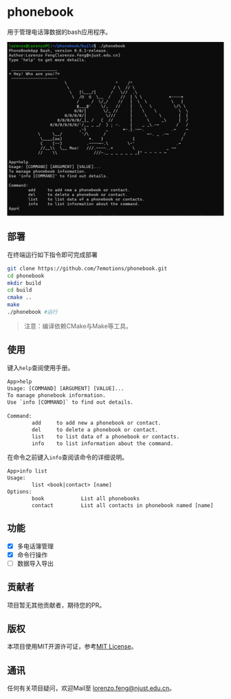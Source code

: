 # phonebook

用于管理电话簿数据的bash应用程序。

![overview](images/overview.png)

## 部署

在终端运行如下指令即可完成部署

``` bash
git clone https://github.com/7emotions/phonebook.git
cd phonebook
mkdir build
cd build
cmake ..
make
./phonebook #运行
```

> 注意：编译依赖CMake与Make等工具。

## 使用

键入`help`查阅使用手册。

```
App>help
Usage: [COMMAND] [ARGUMENT] [VALUE]...
To manage phonebook information.
Use `info [COMMAND]` to find out details.

Command:
        add     to add new a phonebook or contact.
        del     to delete a phonebook or contact.
        list    to list data of a phonebook or contacts.
        info    to list information about the command.
```

在命令之前键入`info`查阅该命令的详细说明。

```
App>info list
Usage:
        list <book|contact> [name]
Options:
        book            List all phonebooks
        contact         List all contacts in phonebook named [name]
```

## 功能
- [x] 多电话簿管理
- [x] 命令行操作
- [ ] 数据导入导出

## 贡献者
项目暂无其他贡献者，期待您的PR。

## 版权
本项目使用MIT开源许可证，参考[MIT License](./LICENSE)。

## 通讯
任何有关项目疑问，欢迎Mail至 [lorenzo.feng@njust.edu.cn]()。
